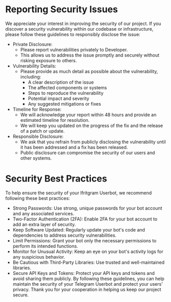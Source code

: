 # Reporting Security Issues
We appreciate your interest in improving the security of our project. If you discover a security vulnerability within our codebase or infrastructure, please follow these guidelines to responsibly disclose the issue:
 * Private Disclosure:
   * Please report vulnerabilities privately to Developer.
   * This allows us to address the issue promptly and securely without risking exposure to others.
 * Vulnerability Details:
   * Please provide as much detail as possible about the vulnerability, including:
     * A clear description of the issue
     * The affected components or systems
     * Steps to reproduce the vulnerability
     * Potential impact and severity
     * Any suggested mitigations or fixes
 * Timeline for Response:
   * We will acknowledge your report within 48 hours and provide an estimated timeline for resolution.
   * We will keep you updated on the progress of the fix and the release of a patch or update.
 * Responsible Disclosure:
   * We ask that you refrain from publicly disclosing the vulnerability until it has been addressed and a fix has been released.
   * Public disclosure can compromise the security of our users and other systems.

# Security Best Practices
To help ensure the security of your Ifritgram Userbot, we recommend following these best practices:
 * Strong Passwords: Use strong, unique passwords for your bot account and any associated services.
 * Two-Factor Authentication (2FA): Enable 2FA for your bot account to add an extra layer of security.
 * Keep Software Updated: Regularly update your bot's code and dependencies to address security vulnerabilities.
 * Limit Permissions: Grant your bot only the necessary permissions to perform its intended functions.
 * Monitor for Unusual Activity: Keep an eye on your bot's activity logs for any suspicious behavior.
 * Be Cautious with Third-Party Libraries: Use trusted and well-maintained libraries.
 * Secure API Keys and Tokens: Protect your API keys and tokens and avoid sharing them publicly.
By following these guidelines, you can help maintain the security of your Telegram Userbot and protect your users' privacy.
Thank you for your cooperation in helping us keep our project secure.